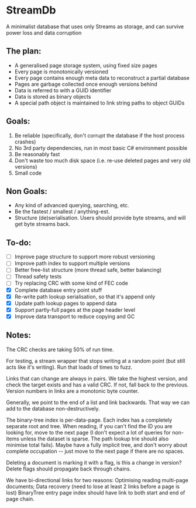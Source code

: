 # StreamDb

A minimalist database that uses only Streams as storage, and can survive power loss and data corruption

## The plan:

* A generalised page storage system, using fixed size pages
* Every page is monotonically versioned
* Every page contains enough meta data to reconstruct a partial database
* Pages are garbage collected once enough versions behind
* Data is referred to with a GUID identifier
* Data is stored as binary objects
* A special path object is maintained to link string paths to object GUIDs

## Goals:

1. Be reliable (specifically, don't corrupt the database if the host process crashes)
2. No 3rd party dependencies, run in most basic C# environment possible
3. Be reasonably fast
4. Don't waste too much disk space (i.e. re-use deleted pages and very old versions)
5. Small code

## Non Goals:

* Any kind of advanced querying, searching, etc.
* Be the fastest / smallest / anything-est.
* Structure (de)serialisation. Users should provide byte streams, and will get byte streams back.

## To-do:

* [ ] Improve page structure to support more robust versioning
* [ ] Improve path index to support multiple versions
* [ ] Better free-list structure (more thread safe, better balancing)
* [ ] Thread safety tests
* [ ] Try replacing CRC with some kind of FEC code
* [x] Complete database entry point stuff
* [x] Re-write path lookup serialisation, so that it's append only
* [x] Update path lookup pages to append data
* [x] Support partly-full pages at the page header level
* [x] Improve data transport to reduce copying and GC

## Notes:

The CRC checks are taking 50% of run time.

For testing, a stream wrapper that stops writing at a random point (but still acts like it's writing). Run that loads of times to fuzz.

Links that can change are always in pairs. We take the highest version, and check the target exists and
has a valid CRC. If not, fall back to the previous. Version numbers in links are a monotonic byte counter.

Generally, we point to the end of a list and link backwards. That way we can add to the database non-destructively.

The binary-tree index is per-data-page. Each index has a completely separate root and tree. When reading, if you can't find the ID you are
looking for, move to the next page (I don't expect a lot of queries for non-items unless the dataset is sparse. The path lookup trie should also minimise total fails).
Maybe have a fully implicit tree, and don't worry about complete occupation -- just move to the next page if there are no spaces.

Deleting a document is marking it with a flag, is this a change in version? Delete flags should propagate back through chains.

We have bi-directional links for two reasons: Optimising reading multi-page documents; Data recovery (need to lose at least 2 links before a page is lost)
BinaryTree entry page index should have link to both start and end of page chain.
